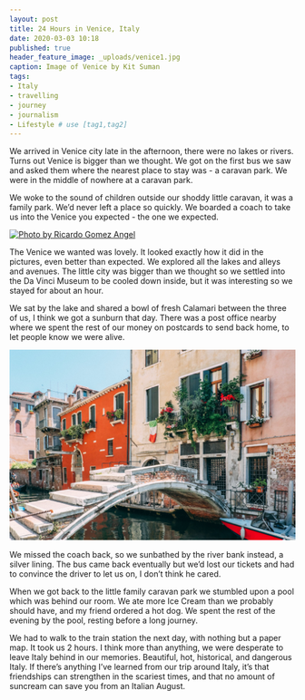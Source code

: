 ```yaml
---
layout: post
title: 24 Hours in Venice, Italy
date: 2020-03-03 10:18
published: true
header_feature_image: _uploads/venice1.jpg
caption: Image of Venice by Kit Suman
tags:  
- Italy
- travelling
- journey
- journalism
- Lifestyle # use [tag1,tag2]
---
```


We arrived in Venice city late in the afternoon, there were no lakes or rivers. Turns out Venice is bigger than we thought. We got on the first bus we saw and asked them where the nearest place to stay was - a caravan park. We were in the middle of nowhere at a caravan park.

We woke to the sound of children outside our shoddy little caravan, it was a family park. We’d never left a place so quickly. We boarded a coach to take us into the Venice you expected - the one we expected.

[![Photo by Ricardo Gomez Angel](/_uploads/venice2.jpg)](/_uploads/venice2.jpg)

The Venice we wanted was lovely. It looked exactly how it did in the pictures, even better than expected. We explored all the lakes and alleys and avenues. The little city was bigger than we thought so we settled into the Da Vinci Museum to be cooled down inside, but it was interesting so we stayed for about an hour.

We sat by the lake and shared a bowl of fresh Calamari between the three of us, I think we got a sunburn that day. There was a post office nearby where we spent the rest of our money on postcards to send back home, to let people know we were alive.

[![Photo by Daniel Corneschi](/_uploads/Venice3.jpg)](/_uploads/Venice3.jpg)

We missed the coach back, so we sunbathed by the river bank instead, a silver lining. The bus came back eventually but we’d lost our tickets and had to convince the driver to let us on, I don’t think he cared.

When we got back to the little family caravan park we stumbled upon a pool which was behind our room. We ate more Ice Cream than we probably should have, and my friend ordered a hot dog. We spent the rest of the evening by the pool, resting before a long journey.

We had to walk to the train station the next day, with nothing but a paper map. It took us 2 hours. I think more than anything, we were desperate to leave Italy behind in our memories. Beautiful, hot, historical, and dangerous Italy. If there’s anything I’ve learned from our trip around Italy, it’s that friendships can strengthen in the scariest times, and that no amount of suncream can save you from an Italian August.
